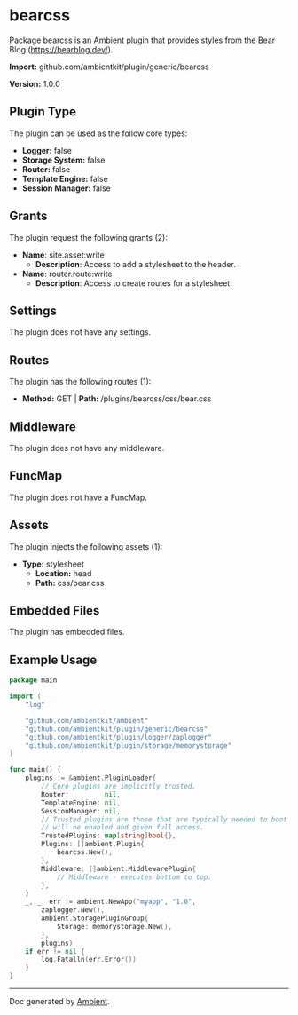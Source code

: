 # bearcss

Package bearcss is an Ambient plugin that provides styles from the Bear Blog (https://bearblog.dev/).

**Import:** github.com/ambientkit/plugin/generic/bearcss

**Version:** 1.0.0

## Plugin Type

The plugin can be used as the follow core types:

- **Logger:** false
- **Storage System:** false
- **Router:** false
- **Template Engine:** false
- **Session Manager:** false

## Grants

The plugin request the following grants (2):

- **Name**: site.asset:write
  - **Description**: Access to add a stylesheet to the header.
- **Name**: router.route:write
  - **Description**: Access to create routes for a stylesheet.

## Settings

The plugin does not have any settings.

## Routes

The plugin has the following routes (1):
  - **Method:** GET | **Path:** /plugins/bearcss/css/bear.css

## Middleware

The plugin does not have any middleware.

## FuncMap

The plugin does not have a FuncMap.

## Assets

The plugin injects the following assets (1):

  - **Type:** stylesheet
    - **Location:** head
    - **Path:** css/bear.css

## Embedded Files

The plugin has embedded files.

## Example Usage

```go
package main

import (
	"log"

	"github.com/ambientkit/ambient"
	"github.com/ambientkit/plugin/generic/bearcss"
	"github.com/ambientkit/plugin/logger/zaplogger"
	"github.com/ambientkit/plugin/storage/memorystorage"
)

func main() {
	plugins := &ambient.PluginLoader{
		// Core plugins are implicitly trusted.
		Router:         nil,
		TemplateEngine: nil,
		SessionManager: nil,
		// Trusted plugins are those that are typically needed to boot so they
		// will be enabled and given full access.
		TrustedPlugins: map[string]bool{},
		Plugins: []ambient.Plugin{
			bearcss.New(),
		},
		Middleware: []ambient.MiddlewarePlugin{
			// Middleware - executes bottom to top.
		},
	}
	_, _, err := ambient.NewApp("myapp", "1.0",
		zaplogger.New(),
		ambient.StoragePluginGroup{
			Storage: memorystorage.New(),
		},
		plugins)
	if err != nil {
		log.Fatalln(err.Error())
	}
}
```

---

Doc generated by [Ambient](https://ambientkit.github.io/docs/).